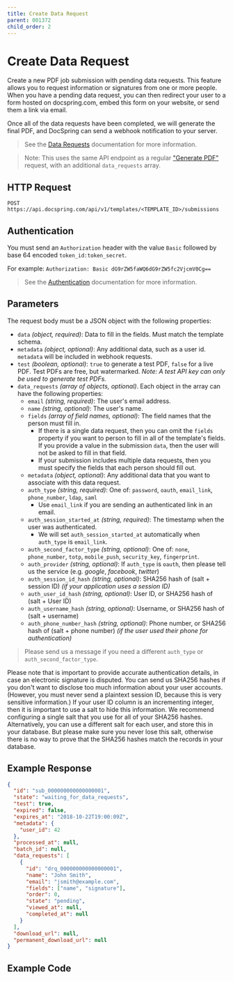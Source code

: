 ```yaml
---
title: Create Data Request
parent: 001372
child_order: 2
---
```


# Create Data Request

Create a new PDF job submission with pending data requests. This feature allows you to request
information or signatures from one or more people. When you have a pending data request,
you can then redirect your user to a form hosted on docspring.com, embed this form on your website, or send them a link via email.

Once all of the data requests have been completed, we will generate the final PDF, and DocSpring can send a webhook notification to your server.

> See the [Data Requests](./index) documentation for more information.

> Note: This uses the same API endpoint as a regular ["Generate PDF"](../generate-a-pdf) request, with an additional `data_requests` array.

## HTTP Request

`POST https://api.docspring.com/api/v1/templates/<TEMPLATE_ID>/submissions`

## Authentication

You must send an `Authorization` header with the value `Basic` followed by base 64 encoded `token_id:token_secret`.

For example: `Authorization: Basic dG9rZW5faWQ6dG9rZW5fc2VjcmV0Cg==`

> See the [Authentication](../install-api-client/authentication) documentation for more information.

## Parameters

The request body must be a JSON object with the following properties:

- `data` _(object, required)_: Data to fill in the fields. Must match the template schema.
- `metadata` _(object, optional)_: Any additional data, such as a user id. `metadata` will be included in webhook requests.
- `test` _(boolean, optional)_: `true` to generate a test PDF, `false` for a live PDF. Test PDFs are free, but watermarked. _Note: A test API key can only be used to generate test PDFs._
- `data_requests` _(array of objects, optional)_. Each object in the array can have the following properties:
  - `email` _(string, required)_: The user's email address.
  - `name` _(string, optional)_: The user's name.
  - `fields` _(array of field names, optional)_: The field names that the person must fill in.
    - If there is a single data request, then you can omit the `fields` property if you want to person to fill in all of the template's fields. If you provide a value in the submission `data`, then the user will not be asked to fill in that field.
    - If your submission includes multiple data requests, then you must specify the fields that each person should fill out.
  - `metadata` _(object, optional)_: Any additional data that you want to associate with this data request.
  - `auth_type` _(string, required)_: One of: `password`, `oauth`, `email_link`, `phone_number`, `ldap`, `saml`
    - Use `email_link` if you are sending an authenticated link in an email.
  - `auth_session_started_at` _(string, required)_: The timestamp when the user was authenticated.
    - We will set `auth_session_started_at` automatically when `auth_type` is `email_link`.
  - `auth_second_factor_type` _(string, optional)_: One of: `none`, `phone_number`, `totp`, `mobile_push`, `security_key`, `fingerprint`.
  - `auth_provider` _(string, optional)_: If `auth_type` is `oauth`, then please tell us the service (e.g. _google_, _facebook_, _twitter_)
  - `auth_session_id_hash` _(string, optional)_: SHA256 hash of (salt + session ID) _(if your application uses a session ID)_
  - `auth_user_id_hash` _(string, optional)_: User ID, or SHA256 hash of (salt + User ID)
  - `auth_username_hash` _(string, optional)_: Username, or SHA256 hash of (salt + username)
  - `auth_phone_number_hash` _(string, optional)_: Phone number, or SHA256 hash of (salt + phone number) _(if the user used their phone for authentication)_

> Please send us a message if you need a different `auth_type` or `auth_second_factor_type`.

Please note that is important to provide accurate authentication details,
in case an electronic signature is disputed.
You can send us SHA256 hashes if you don't want to disclose too much information about
your user accounts. (However, you must never send a plaintext session ID, because
this is very sensitive information.)
If your user ID column is an incrementing integer, then it
is important to use a salt to hide this information.
We recommend configuring a single salt that you use for all of your SHA256 hashes.
Alternatively, you can use a different salt for each user, and store this in
your database. But please make sure you never lose this salt, otherwise there is no way to
prove that the SHA256 hashes match the records in your database.

## Example Response

```json
{
  "id": "sub_000000000000000001",
  "state": "waiting_for_data_requests",
  "test": true,
  "expired": false,
  "expires_at": "2018-10-22T19:00:09Z",
  "metadata": {
    "user_id": 42
  },
  "processed_at": null,
  "batch_id": null,
  "data_requests": [
    {
      "id": "drq_000000000000000001",
      "name": "John Smith",
      "email": "jsmith@example.com",
      "fields": ["name", "signature"],
      "order": 0,
      "state": "pending",
      "viewed_at": null,
      "completed_at": null
    }
  ],
  "download_url": null,
  "permanent_download_url": null
}
```

## Example Code

<CodeSwitcher :languages="{javascript:'JavaScript', ruby:'Ruby', python:'Python', php:'PHP', csharp:'C#', bash:'bash'}">
<template v-slot:javascript>

```javascript
import DocSpring from 'docspring'

const config = new DocSpring.Configuration()
config.apiTokenId = 'API_TOKEN_ID'
config.apiTokenSecret = 'API_TOKEN_SECRET'
client = new DocSpring.Client(config)

const templateId = 'TEMPLATE_ID'
const submissionData = {
  test: true,
  metadata: {
    batch_id: 123,
  },
  data_requests: [
    {
      name: 'John Smith',
      email: 'jsmith@example.com',
      fields: ['name_1', 'signature_1'],
      metadata: {
        user_id: 123,
      },
    },
  ],
}
client.generatePDF(templateId, submissionData, function (error, response) {
  if (error) throw error
  console.log(response)
})
```

</template>
<template v-slot:ruby>

```ruby
require 'docspring'

ENV['DOCSPRING_TOKEN_ID'] = "API_TOKEN_ID"
ENV['DOCSPRING_TOKEN_SECRET'] = "API_TOKEN_SECRET"
template_id = "TEMPLATE_ID"

DocSpring.configure do |c|
  c.username  = ENV['DOCSPRING_TOKEN_ID']
  c.password  = ENV['DOCSPRING_TOKEN_SECRET']
end

docspring = DocSpring::Client.new

response = docspring.generate_pdf(
  template_id: template_id,
  test: true,
  data: {
    first_name: 'John',
    last_name: 'Smith',
    favorite_color: 'Blue'
  },
  data_requests: [
    {
      name: "John Smith",
      email: "jsmith@example.com",
      fields: ['name_1', 'signature_1'],
      metadata: {
        user_id: 123,
      }
    }
  ]
)
```

</template>
<template v-slot:python>

```python
import docspring

client = docspring.Client()
client.api_client.configuration.username = "API_TOKEN_ID"
client.api_client.configuration.password = "API_TOKEN_SECRET"

response = client.generate_pdf(
  "TEMPLATE_ID",       # ID of a template that you have configured
  {
    "test": True,                       # test documents are free but watermarked
    "data": {                           # Data to render in the template
      "first_name": "John",
      "last_name": "Smith",
      "favorite_color": "Green",
    },
    "data_requests": [
      {
        "name": "John Smith",
        "email": "jsmith@example.com",
        "fields": ['name_1', 'signature_1'],
        "metadata": {
          "user_id": 123,
        }
      }
    ]
  }
)

puts response.submission.data_requests.first
```

</template>
<template v-slot:php>

```php
<?php
$docspring = new DocSpring\Client();
$docspring->getConfig()->setUsername("API_TOKEN_ID");
$docspring->getConfig()->setPassword("API_TOKEN_SECRET");

$template_id = 'TEMPLATE_ID';

$data = new DocSpring\Model\CreateSubmissionBody();
$data->setData([
  "first_name" => 'John',
  "last_name" => 'Smith',
  "favorite_color" => 'Green'
]);
$data->setTest(true);

$submission->setDataRequests(array(
  [
    "name" => 'John Smith',
    "email" => 'jsmith@example.com',
    "fields" => array('name', 'signature'),
    "metadata" => [
      "user_id" => 123
    ]
  ]
));

$response = $docspring->generatePDF($template_id, $data);
```

</template>
<template v-slot:csharp>

```csharp
using System;
using System.Diagnostics;
using DocSpring.Client.Api;
using DocSpring.Client.Client;
using DocSpring.Client.Model;

namespace Example
{
    public class DocSpringExample
    {
        public void main()
        {
          Configuration.Default.Username = "API_TOKEN_ID";
          Configuration.Default.Password = "API_TOKEN_SECRET";

          var apiInstance = new PDFApi();
          string templateId = "tpl_000000000000000001";
          var createSubmissionData = new CreateSubmissionData(
            test: false,
            data: new {
              first_name = "John",
              last_name = "Smith",
              favorite_color = "Green"
            },
            dataRequests: new List<SubmissionDataRequestData>{
              new SubmissionDataRequestData(
                name: "John Smith",
                email: "jsmith@example.com",
                fields: new List<string>{ "name", "signature" },
                order: 1
              )
            }
          );

          var response = apiInstance.GeneratePDF(templateId, createSubmissionData);
          Debug.WriteLine(response);
        }
    }
}
```

</template>
<template v-slot:bash>

The following example waits for the PDF to be processed, then prints the download URL.

```bash
export API_TOKEN_ID="API_TOKEN_ID"
export API_TOKEN_SECRET="API_TOKEN_SECRET"
export TEMPLATE_ID="TEMPLATE_ID"

generate_pdf() {
  curl -s "https://api.docspring.com/api/v1/templates/$TEMPLATE_ID/submissions" \
    -u "$API_TOKEN_ID:$API_TOKEN_SECRET" \
    -H "Content-Type: application/json" \
    -X POST \
    -d '{"data":{"first_name": "John", "last_name": "Smith", "favorite_color": "Blue"}, "metadata": { "user_id": 123 }}'
}

get_submission() {
  curl -s "https://api.docspring.com/api/v1/submissions/$1" \
    -u "$API_TOKEN_ID:$API_TOKEN_SECRET"
}

get_json_value() {
  echo "$1" | sed -n 's/.*"'"$2"'":"\([^"]\+\)".*/\1/p'
}

RESPONSE=$(generate_pdf)
echo $RESPONSE
SUBMISSION_ID=$(get_json_value "$RESPONSE" id)
SUBMISSION_STATE=$(get_json_value "$RESPONSE" state)

echo "Waiting for PDF to be processed..."
while [[ "$SUBMISSION_STATE" = "pending" ]]; do
  sleep 1
  RESPONSE=$(get_submission "$SUBMISSION_ID")
  SUBMISSION_STATE=$(get_json_value "$RESPONSE" state)
done

echo "Download your PDF at:"
get_json_value "$RESPONSE" download_url
```

</template>
</CodeSwitcher>